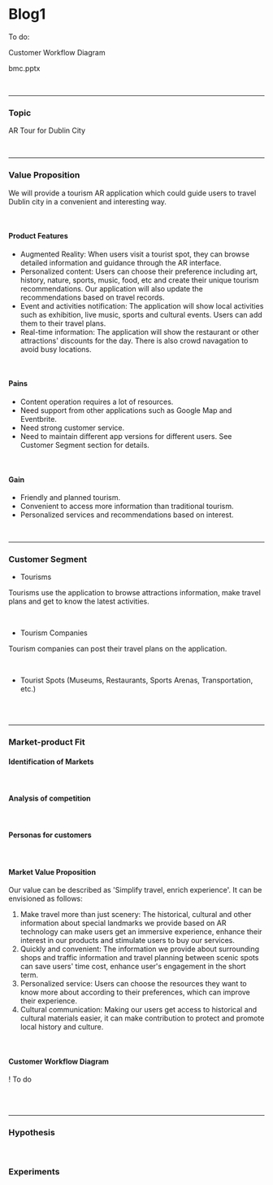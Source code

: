 # Blog1

To do:  

Customer Workflow Diagram

bmc.pptx

<br/>

---

### Topic

AR Tour for Dublin City 

<br/>

---

### Value Proposition

We will provide a tourism AR application which could guide users to travel Dublin city in a convenient and interesting way. 

<br/>

#### **Product Features**

- Augmented Reality: When users visit a tourist spot, they can browse detailed information and guidance through the AR interface.
- Personalized content: Users can choose their preference including art, history, nature, sports, music, food, etc and create their unique tourism recommendations. Our application will also update the recommendations based on travel records.
- Event and activities notification: The application will show local activities such as exhibition, live music, sports and cultural events. Users can add them to their travel plans. 
- Real-time information: The application will show the restaurant or other attractions' discounts for the day. There is also crowd navagation to avoid busy locations.

<br/>

#### Pains

- Content operation requires a lot of resources.
- Need support from other applications such as Google Map and Eventbrite.
- Need strong customer service.
- Need to maintain different app versions for different users. See Customer Segment section for details.

<br/>

#### Gain

- Friendly and planned tourism.
- Convenient to access more information than traditional tourism. 
- Personalized services and recommendations based on interest. 

<br/>

---

### Customer Segment

- Tourisms

Tourisms use the application to browse attractions information, make travel plans and get to know the latest activities.

<br/>

- Tourism Companies

Tourism companies can post their travel plans on the application. 

<br/>

- Tourist Spots (Museums, Restaurants, Sports Arenas, Transportation, etc.)



<br/>

<br/>

---

### Market-product Fit

#### Identification of Markets



<br/>

#### Analysis of competition



<br/>

#### Personas for customers



<br/>

#### Market Value Proposition

Our value can be described as 'Simplify travel, enrich experience'. It can be envisioned as follows:

1. Make travel more than just scenery: The historical, cultural and other information about special landmarks we provide based on AR technology can make users get an immersive experience, enhance their interest in our products and stimulate users to buy our services.
2. Quickly and convenient: The information we provide about surrounding shops and traffic information and travel planning between scenic spots can save users' time cost,  enhance user's engagement in the short term.
3. Personalized service: Users can choose the resources they want to know more about according to their preferences, which can improve their experience.
4. Cultural communication: Making our users get access to historical and cultural materials easier, it can make contribution to protect and promote local history and culture. 

<br/>

#### Customer Workflow Diagram

! To do 

<br/>

<br/>

---

### Hypothesis



<br/>

### Experiments



<br/>
